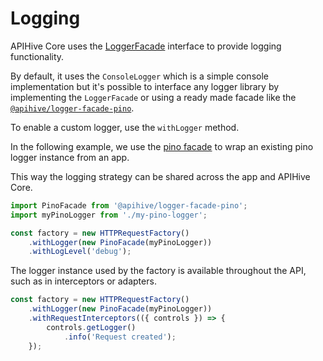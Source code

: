 # Logging

APIHive Core uses the [LoggerFacade](https://www.npmjs.com/package/@apihive/logger-facade) interface to provide logging functionality.

By default, it uses the `ConsoleLogger` which is a simple console implementation but it's possible to interface any logger library by implementing the `LoggerFacade` or using a ready made facade like the [`@apihive/logger-facade-pino`](https://www.npmjs.com/package/@apihive/logger-facade-pino).

To enable a custom logger, use the `withLogger` method.

In the following example, we use the [pino facade](https://www.npmjs.com/package/@apihive/logger-facade-pino) to wrap an existing pino logger instance from an app.

This way the logging strategy can be shared across the app and APIHive Core.

```typescript
import PinoFacade from '@apihive/logger-facade-pino';
import myPinoLogger from './my-pino-logger';

const factory = new HTTPRequestFactory()
    .withLogger(new PinoFacade(myPinoLogger))
    .withLogLevel('debug');
```

The logger instance used by the factory is available throughout the API, such as in interceptors or adapters.

```typescript
const factory = new HTTPRequestFactory()
    .withLogger(new PinoFacade(myPinoLogger))
    .withRequestInterceptors(({ controls }) => {
        controls.getLogger()
            .info('Request created');
    });

```


